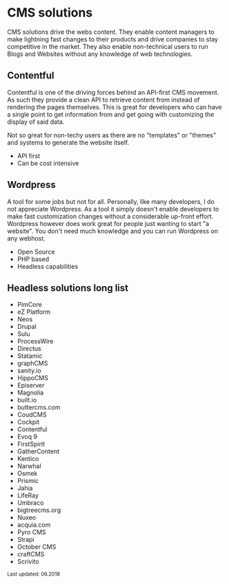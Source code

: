 # CMS solutions

CMS solutions drive the webs content. They enable content managers to make lightning fast changes to their products and drive companies to stay competitive in the market. They also enable non-technical users to run Blogs and Websites without any knowledge of web technologies.

## Contentful

Contentful is one of the driving forces behind an API-first CMS movement. As such they provide a clean API to retrieve content from instead of rendering the pages themselves. This is great for developers who can have a single point to get information from and get going with customizing the display of said data.

Not so great for non-techy users as there are no "templates" or "themes" and systems to generate the website itself.

- API first
- Can be cost intensive

## Wordpress

A tool for some jobs but not for all. Personally, like many developers, I do not appreciate Wordpress. As a tool it simply doesn't enable developers to make fast customization changes without a considerable up-front effort. Wordpress however does work great for people just wanting to start "a website". You don't need much knowledge and you can run Wordpress on any webhost.

- Open Source
- PHP based
- Headless capabilities

## Headless solutions long list

- PimCore
- eZ Platform
- Neos
- Drupal
- Sulu
- ProcessWire
- Directus
- Statamic
- graphCMS
- sanity.io
- HippoCMS
- Episerver
- Magnolia
- built.io
- buttercms.com
- CoudCMS
- Cockpit
- Contentful
- Evoq 9
- FirstSpirit
- GatherContent
- Kentico
- Narwhal
- Osmek
- Prismic
- Jahia
- LifeRay
- Umbraco
- bigtreecms.org
- Nuxeo
- acquia.com
- Pyro CMS
- Strapi
- October CMS
- craftCMS
- Scrivito

<small>Last updated: 06.2018</small>